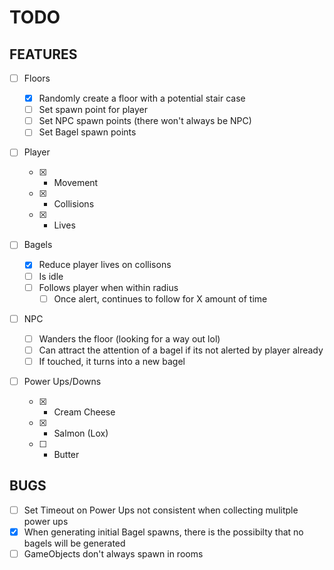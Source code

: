 # TODO

## FEATURES

- [ ] Floors

  - [x] Randomly create a floor with a potential stair case
  - [ ] Set spawn point for player
  - [ ] Set NPC spawn points (there won't always be NPC)
  - [ ] Set Bagel spawn points

- [ ] Player

  - [x] - Movement
  - [x] - Collisions
  - [x] - Lives

- [ ] Bagels

  - [x] Reduce player lives on collisons
  - [ ] Is idle
  - [ ] Follows player when within radius
    - [ ] Once alert, continues to follow for X amount of time

- [ ] NPC

  - [ ] Wanders the floor (looking for a way out lol)
  - [ ] Can attract the attention of a bagel if its not alerted by player already
  - [ ] If touched, it turns into a new bagel

- [ ] Power Ups/Downs
  - [x] - Cream Cheese
  - [x] - Salmon (Lox)
  - [ ] - Butter

## BUGS

- [ ] Set Timeout on Power Ups not consistent when collecting mulitple power ups
- [x] When generating initial Bagel spawns, there is the possibilty that no bagels will be generated
- [ ] GameObjects don't always spawn in rooms
